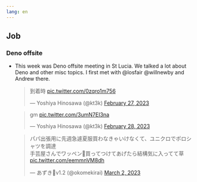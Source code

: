 ```yaml
---
lang: en
---
```


## Job

### Deno offsite

- This week was Deno offsite meeting in St Lucia. We talked a lot about Deno and other misc topics. I first met with @losfair @willnewby and Andrew there.

  <blockquote class="twitter-tweet"><p lang="ja" dir="ltr">到着時 <a href="https://t.co/0zqro1m756">pic.twitter.com/0zqro1m756</a></p>&mdash; Yoshiya Hinosawa (@kt3k) <a href="https://twitter.com/kt3k/status/1630158051243089920?ref_src=twsrc%5Etfw">February 27, 2023</a></blockquote> <script async src="https://platform.twitter.com/widgets.js" charset="utf-8"></script>

  <blockquote class="twitter-tweet"><p lang="und" dir="ltr">gm <a href="https://t.co/3umN7EI3na">pic.twitter.com/3umN7EI3na</a></p>&mdash; Yoshiya Hinosawa (@kt3k) <a href="https://twitter.com/kt3k/status/1630546282581221377?ref_src=twsrc%5Etfw">February 28, 2023</a></blockquote> <script async src="https://platform.twitter.com/widgets.js" charset="utf-8"></script>

  <blockquote class="twitter-tweet"><p lang="ja" dir="ltr">パパ出張用に先週急遽夏服買わなきゃいけなくて、ユニクロでポロシャツを調達<br>手芸屋さんでワッペン🦕買ってつけてあげたら結構気に入ってて草 <a href="https://t.co/eemmnVM8dh">pic.twitter.com/eemmnVM8dh</a></p>&mdash; あずき🦕v1.2 (@okomekirai) <a href="https://twitter.com/okomekirai/status/1631279775414382594?ref_src=twsrc%5Etfw">March 2, 2023</a></blockquote> <script async src="https://platform.twitter.com/widgets.js" charset="utf-8"></script>


